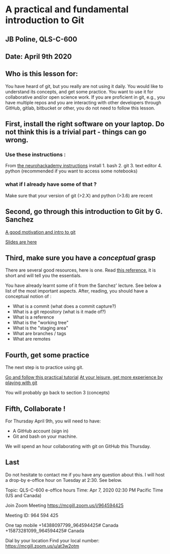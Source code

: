 # A practical and fundamental introduction to Git 
## JB Poline, QLS-C-600
## Date: April 9th 2020
## Who is this lesson for:

You have heard of git, but you really are not using it daily. You would like to understand its concepts, and get some practice. You want to use it for collaborative and/or open science work. If you are proficient in git, e.g., you have multiple repos and you are interacting with other developers through GitHub, gitlab, bitbucket or other, you do not need to follow this lesson.

## First, install the right software on your laptop. Do not think this is a trivial part - things can go wrong.
### Use these instructions :
From [the neurohackademy instructions](https://neurohackademy.org/setup/)
install
    1. bash
    2. git
    3. text editor
    4. python (recommended if you want to access some notebooks)

### what if I already have some of that ? 
Make sure that your version of git (>2.X) and python (>3.6) are recent

## Second, go through this introduction to Git by G. Sanchez

[A good motivation and intro to git](http://www.gastonsanchez.com/stat259/lectures/05-git-basics/)

[Slides are here](https://docs.google.com/presentation/d/1qJ4LhB2WQzDqVdWLvFF69wsQRbbPJeY2PxldZPn9PAU/pub?start=false&loop=false&delayms=3000&slide=id.g73bac4e51_0_118)

## Third, make sure you have a _conceptual_ grasp 

There are several good resources, here is one.
Read [this reference](https://www.tutorialspoint.com/git/git_basic_concepts.htm), it is short and will tell you the essentials.

You have already learnt some of it from the Sanchez' lecture. See below a list of the most important aspects. After, reading, you should have a conceptual notion of :
- What is a commit (what does a commit capture?)
- What is a git repository (what is it made of?)
- What is a reference
- What is the "working tree"
- What is the "staging area"
- What are branches / tags
- What are remotes

## Fourth, get some practice 

The next step is to practice using git.   

[Go and follow this practical tutorial](http://swcarpentry.github.io/git-novice/index.html)
[At your leisure, get more experience by playing with git](https://try.github.io/)

You will probably go back to section 3 (concepts) 

## Fifth, Collaborate !

For Thursday April 9th, you will need to have:
- A GitHub account (sign in)
- Git and bash on your machine.

We will spend an hour collaborating with git on GitHub this Thursday.

## Last 

Do not hesitate to contact me if you have any question about this. 
I will host a drop-by e-office hour on Tuesday at 2:30. See below.

Topic: QLS-C-600 e-office hours
Time: Apr 7, 2020 02:30 PM Pacific Time (US and Canada)

Join Zoom Meeting
https://mcgill.zoom.us/j/964594425

Meeting ID: 964 594 425

One tap mobile
+14388097799,,964594425# Canada
+15873281099,,964594425# Canada

Dial by your location
Find your local number: https://mcgill.zoom.us/u/at3w2otm

